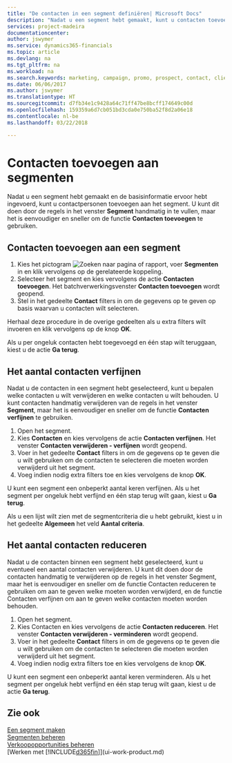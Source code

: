 ```yaml
---
title: "De contacten in een segment definiëren| Microsoft Docs"
description: "Nadat u een segment hebt gemaakt, kunt u contacten toevoegen aan het segment, bijvoorbeeld als onderdeel van een marketingcampagne die is gericht op specifieke klanten of cliënten."
services: project-madeira
documentationcenter: 
author: jswymer
ms.service: dynamics365-financials
ms.topic: article
ms.devlang: na
ms.tgt_pltfrm: na
ms.workload: na
ms.search.keywords: marketing, campaign, promo, prospect, contact, client, customer
ms.date: 06/06/2017
ms.author: jswymer
ms.translationtype: HT
ms.sourcegitcommit: d7fb34e1c9428a64c71ff47be8bcff174649c00d
ms.openlocfilehash: 159359a6d7cb051bd3cda0e750ba52f8d2a06e18
ms.contentlocale: nl-be
ms.lasthandoff: 03/22/2018

---
```

# <a name="add-contacts-to-segments"></a>Contacten toevoegen aan segmenten
Nadat u een segment hebt gemaakt en de basisinformatie ervoor hebt ingevoerd, kunt u contactpersonen toevoegen aan het segment. U kunt dit doen door de regels in het venster **Segment** handmatig in te vullen, maar het is eenvoudiger en sneller om de functie **Contacten toevoegen** te gebruiken.

## <a name="to-add-a-contact-to-a-segment"></a>Contacten toevoegen aan een segment
1. Kies het pictogram ![Zoeken naar pagina of rapport](media/ui-search/search_small.png "pictogram Zoeken naar pagina of rapport"), voer **Segmenten** in en klik vervolgens op de gerelateerde koppeling.  
2. Selecteer het segment en kies vervolgens de actie **Contacten toevoegen**. Het batchverwerkingsvenster **Contacten toevoegen** wordt geopend.
3. Stel in het gedeelte **Contact** filters in om de gegevens op te geven op basis waarvan u contacten wilt selecteren.

Herhaal deze procedure in de overige gedeelten als u extra filters wilt invoeren en klik vervolgens op de knop **OK**.

Als u per ongeluk contacten hebt toegevoegd en één stap wilt teruggaan, kiest u de actie **Ga terug**.

## <a name="to-refine-the-number-of-contacts"></a>Het aantal contacten verfijnen
Nadat u de contacten in een segment hebt geselecteerd, kunt u bepalen welke contacten u wilt verwijderen en welke contacten u wilt behouden. U kunt contacten handmatig verwijderen van de regels in het venster **Segment**, maar het is eenvoudiger en sneller om de functie **Contacten verfijnen** te gebruiken.

1. Open het segment.
2. Kies **Contacten** en kies vervolgens de actie **Contacten verfijnen**. Het venster **Contacten verwijderen - verfijnen** wordt geopend.
3. Voer in het gedeelte **Contact** filters in om de gegevens op te geven die u wilt gebruiken om de contacten te selecteren die moeten worden verwijderd uit het segment.
4. Voeg indien nodig extra filters toe en kies vervolgens de knop **OK**.

U kunt een segment een onbeperkt aantal keren verfijnen. Als u het segment per ongeluk hebt verfijnd en één stap terug wilt gaan, kiest u **Ga terug**.

Als u een lijst wilt zien met de segmentcriteria die u hebt gebruikt, kiest u in het gedeelte **Algemeen** het veld **Aantal criteria**.

## <a name="to-reduce-the-number-of-contacts"></a>Het aantal contacten reduceren
Nadat u de contacten binnen een segment hebt geselecteerd, kunt u eventueel een aantal contacten verwijderen. U kunt dit doen door de contacten handmatig te verwijderen op de regels in het venster Segment, maar het is eenvoudiger en sneller om de functie Contacten reduceren te gebruiken om aan te geven welke moeten worden verwijderd, en de functie Contacten verfijnen om aan te geven welke contacten moeten worden behouden.

1. Open het segment.
2. Kies Contacten en kies vervolgens de actie **Contacten reduceren**. Het venster **Contacten verwijderen - verminderen** wordt geopend.
3. Voer in het gedeelte **Contact** filters in om de gegevens op te geven die u wilt gebruiken om de contacten te selecteren die moeten worden verwijderd uit het segment.
4. Voeg indien nodig extra filters toe en kies vervolgens de knop **OK**.

U kunt een segment een onbeperkt aantal keren verminderen. Als u het segment per ongeluk hebt verfijnd en één stap terug wilt gaan, kiest u de actie **Ga terug**.

## <a name="see-also"></a>Zie ook
[Een segment maken](marketing-how-create-segment.md)   
[Segmenten beheren](marketing-segments.md)  
[Verkoopopportunities beheren](marketing-manage-sales-opportunities.md)  
[Werken met [!INCLUDE[d365fin](includes/d365fin_md.md)]](ui-work-product.md)  

